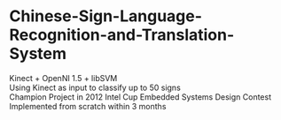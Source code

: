 Chinese-Sign-Language-Recognition-and-Translation-System
========================================================

Kinect + OpenNI 1.5 + libSVM <br />
Using Kinect as input to classify up to 50 signs <br />
Champion Project in 2012 Intel Cup Embedded Systems Design Contest <br />
Implemented from scratch within 3 months <br />
